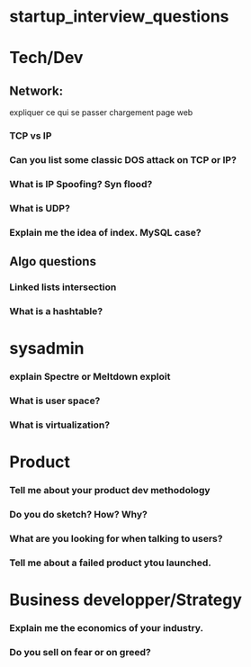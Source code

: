 # startup_interview_questions

# Tech/Dev

## Network:
expliquer ce qui se passer chargement page web

### TCP vs IP

### Can you list some classic DOS attack on TCP or IP?

### What is IP Spoofing? Syn flood?

### What is UDP?

### Explain me the idea of index. MySQL case?

## Algo questions

### Linked lists intersection

### What is a hashtable?

# sysadmin

### explain Spectre or Meltdown exploit

### What is user space?

### What is virtualization?

# Product

### Tell me about your product dev methodology

### Do you do sketch? How? Why?

### What are you looking for when talking to users?

### Tell me about a failed product ytou launched.

# Business developper/Strategy

### Explain me the economics of your industry.

### Do you sell on fear or on greed?

